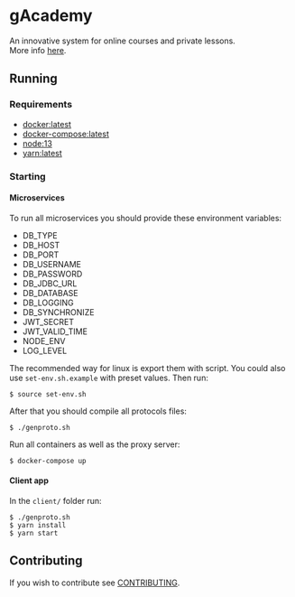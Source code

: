 # gAcademy
An innovative system for online courses and private lessons.  
More info [here](https://drive.google.com/file/d/1CLuLhElY9Lvn_G-qVlMkA_7X-UUZwe8h/view?usp=sharing).

## Running

### Requirements
- [docker:latest](https://docs.docker.com/install)
- [docker-compose:latest](https://docs.docker.com/compose/install)
- [node:13](https://nodejs.org/en/download)
- [yarn:latest](https://classic.yarnpkg.com/en/docs/install/#debian-stable)

### Starting

#### Microservices
To run all microservices you should provide these environment variables:
- DB_TYPE
- DB_HOST
- DB_PORT
- DB_USERNAME
- DB_PASSWORD
- DB_JDBC_URL
- DB_DATABASE
- DB_LOGGING
- DB_SYNCHRONIZE
- JWT_SECRET
- JWT_VALID_TIME
- NODE_ENV
- LOG_LEVEL

The recommended way for linux is export them with script. You could also use `set-env.sh.example` with preset values. Then run:

`
$ source set-env.sh
`

After that you should compile all protocols files:

`
$ ./genproto.sh
`

Run all containers as well as the proxy server:

`
$ docker-compose up
`

#### Client app
In the `client/` folder run:

`
$ ./genproto.sh
`  
`
$ yarn install
`  
`
$ yarn start
`

## Contributing
If you wish to contribute see [CONTRIBUTING](/CONTRIBUTING.md).
